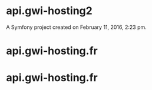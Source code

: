 api.gwi-hosting2
================

A Symfony project created on February 11, 2016, 2:23 pm.
# api.gwi-hosting.fr
# api.gwi-hosting.fr
